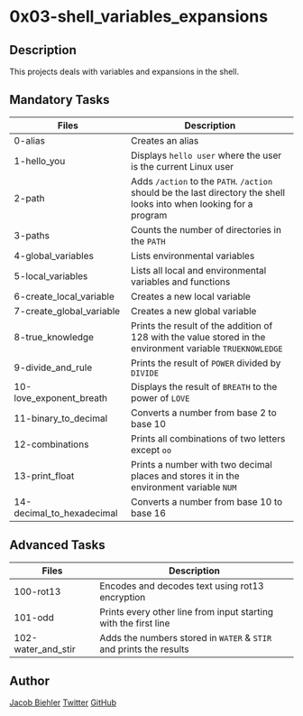 # 0x03-shell_variables_expansions

## Description

This projects deals with variables and expansions in the shell.

## Mandatory Tasks

| Files | Description |
| ----- | ----------- |
| 0-alias | Creates an alias |
| 1-hello_you | Displays `hello user` where the user is the current Linux user |
| 2-path | Adds `/action` to the `PATH`. `/action` should be the last directory the shell looks into when looking for a program |
| 3-paths | Counts the number of directories in the `PATH` |
| 4-global_variables | Lists environmental variables |
| 5-local_variables | Lists all local and environmental variables and functions |
| 6-create_local_variable | Creates a new local variable |
| 7-create_global_variable | Creates a new global variable |
| 8-true_knowledge | Prints the result of the addition of 128 with the value stored in the environment variable `TRUEKNOWLEDGE` |
| 9-divide_and_rule | Prints the result of `POWER` divided by `DIVIDE` |
| 10-love_exponent_breath | Displays the result of `BREATH` to the power of `LOVE` |
| 11-binary_to_decimal | Converts a number from base 2 to base 10 |
| 12-combinations | Prints all combinations of two letters except `oo` |
| 13-print_float | Prints a number with two decimal places and stores it in the environment variable `NUM` |
| 14-decimal_to_hexadecimal | Converts a number from base 10 to base 16 |

## Advanced Tasks

| Files | Description |
| ----- | ----------- |
| 100-rot13 | Encodes and decodes text using rot13 encryption |
| 101-odd | Prints every other line from input starting with the first line |
| 102-water_and_stir | Adds the numbers stored in `WATER` & `STIR` and prints the results |

## Author

[Jacob Biehler](https://www.linkedin.com/in/jacob-biehler-475573139/)
[Twitter](https://twitter.com/Biehlerj)
[GitHub](https://github.com/biehlerj)
